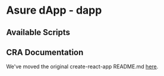 # Asure dApp - dapp

## Available Scripts

## CRA Documentation

We've moved the original create-react-app README.md [here](https://github.com/AsureFoundation/asure-dapp/blob/master/packages/dapp/CRA.md).
